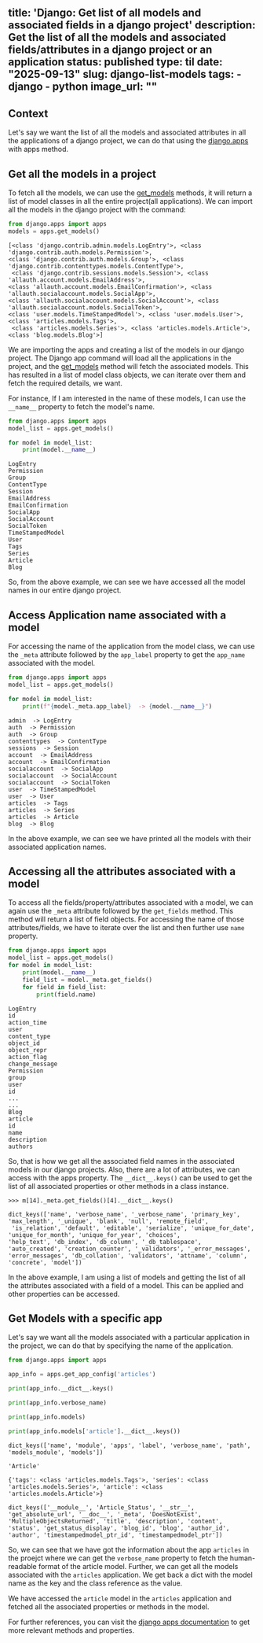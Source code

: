 title: 'Django: Get list of all models and associated fields in a django project'
description: Get the list of all the models and associated fields/attributes in a django project or an application
status: published
type: til
date: "2025-09-13"
slug: django-list-models
tags:
    - django
    - python
image_url: ""
---

## Context

Let's say we want the list of all the models and associated attributes in all the applications of a django project, we can do that using the [django.apps](https://docs.djangoproject.com/en/4.0/ref/applications/) with apps method. 

## Get all the models in a project

To fetch all the models, we can use the [get_models](https://docs.djangoproject.com/en/4.0/ref/applications/#django.apps.AppConfig.get_models) methods, it will return a list of model classes in all the entire project(all applications). We can import all the models in the django project with the command:
 
```python
from django.apps import apps
models = apps.get_models()
```

```
[<class 'django.contrib.admin.models.LogEntry'>, <class 'django.contrib.auth.models.Permission'>, 
<class 'django.contrib.auth.models.Group'>, <class 'django.contrib.contenttypes.models.ContentType'>,
 <class 'django.contrib.sessions.models.Session'>, <class 'allauth.account.models.EmailAddress'>, 
<class 'allauth.account.models.EmailConfirmation'>, <class 'allauth.socialaccount.models.SocialApp'>, 
<class 'allauth.socialaccount.models.SocialAccount'>, <class 'allauth.socialaccount.models.SocialToken'>, 
<class 'user.models.TimeStampedModel'>, <class 'user.models.User'>, <class 'articles.models.Tags'>,
 <class 'articles.models.Series'>, <class 'articles.models.Article'>, <class 'blog.models.Blog'>]
```

We are importing the apps and creating a list of the models in our django project. The Django app command will load all the applications in the project, and the [get_models]() method will fetch the associated models. This has resulted in a list of model class objects, we can iterate over them and fetch the required details, we want.

For instance, If I am interested in the name of these models, I can use the `__name__` property to fetch the model's name. 

```python
from django.apps import apps
model_list = apps.get_models()

for model in model_list:
    print(model.__name__)
```

```
LogEntry
Permission
Group
ContentType
Session
EmailAddress
EmailConfirmation
SocialApp
SocialAccount
SocialToken
TimeStampedModel
User
Tags
Series
Article
Blog

```

So, from the above example, we can see we have accessed all the model names in our entire django project. 

## Access Application name associated with a model

For accessing the name of the application from the model class, we can use the `_meta` attribute followed by the `app_label` property to get the `app_name` associated with the model.

```python
from django.apps import apps
model_list = apps.get_models()

for model in model_list:
    print(f"{model._meta.app_label}  -> {model.__name__}")
```

```
admin  -> LogEntry
auth  -> Permission
auth  -> Group
contenttypes  -> ContentType
sessions  -> Session
account  -> EmailAddress
account  -> EmailConfirmation
socialaccount  -> SocialApp
socialaccount  -> SocialAccount
socialaccount  -> SocialToken
user  -> TimeStampedModel
user  -> User
articles  -> Tags
articles  -> Series
articles  -> Article
blog  -> Blog
```

In the above example, we can see we have printed all the models with their associated application names. 

## Accessing all the attributes associated with a model
 
To access all the fields/property/attributes associated with a model, we can again use the `_meta` attribute followed by the `get_fields` method.  This method will return a list of field objects. For accessing the name of those attributes/fields, we have to iterate over the list and then further use `name` property.

```python
from django.apps import apps
model_list = apps.get_models()
for model in model_list:
    print(model.__name__)
    field_list = model._meta.get_fields()
    for field in field_list:
        print(field.name)
```

```
LogEntry
id
action_time
user
content_type
object_id
object_repr
action_flag
change_message
Permission
group
user
id
...
...
Blog
article
id
name
description
authors
```
So, that is how we get all the associated field names in the associated models in our django projects. Also, there are a lot of attributes, we can access with the apps property. The `__dict__.keys()` can be used to get the list of all associated properties or other methods in a class instance.

```
>>> m[14]._meta.get_fields()[4].__dict__.keys()

dict_keys(['name', 'verbose_name', '_verbose_name', 'primary_key', 'max_length', '_unique', 'blank', 'null', 'remote_field',
 'is_relation', 'default', 'editable', 'serialize', 'unique_for_date', 'unique_for_month', 'unique_for_year', 'choices', 
'help_text', 'db_index', 'db_column', '_db_tablespace', 'auto_created', 'creation_counter', '_validators', '_error_messages', 
'error_messages', 'db_collation', 'validators', 'attname', 'column', 'concrete', 'model'])
```
In the above example, I am using a list of models and getting the list of all the attributes associated with a field of a model. This can be applied and other properties can be accessed. 

## Get Models with a specific app

Let's say we want all the models associated with a particular application in the project, we can do that by specifying the name of the application.

```python
from django.apps import apps

app_info = apps.get_app_config('articles')

print(app_info.__dict__.keys()

print(app_info.verbose_name)

print(app_info.models)

print(app_info.models['article'].__dict__.keys())
```

```
dict_keys(['name', 'module', 'apps', 'label', 'verbose_name', 'path', 'models_module', 'models'])

'Article'

{'tags': <class 'articles.models.Tags'>, 'series': <class 'articles.models.Series'>, 'article': <class 'articles.models.Article'>}

dict_keys(['__module__', 'Article_Status', '__str__', 'get_absolute_url', '__doc__', '_meta', 'DoesNotExist', 'MultipleObjectsReturned', 'title', 'description', 'content', 'status', 'get_status_display', 'blog_id', 'blog', 'author_id', 'author', 'timestampedmodel_ptr_id', 'timestampedmodel_ptr'])
```

So, we can see that we have got the information about the app `articles` in the proejct where we can get the `verbose_name` property to fetch the human-readable format of the article model. Further, we can get all the models associated with the `articles` application. We get back a dict with the model name as the key and the class reference as the value.

We have accessed the `article` model in the `articles` application and fetched all the associated properties or methods in the model.

For further references, you can visit the [django apps documentation](https://docs.djangoproject.com/en/4.0/ref/applications/) to get more relevant methods and properties.
